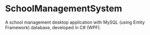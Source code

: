 # SchoolManagementSystem
A school management desktop application with MySQL (using Entity Framework) database, developed in C# (WPF).
